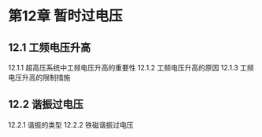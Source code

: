 # 第12章 暂时过电压

## 12.1 工频电压升高

12.1.1 超高压系统中工频电压升高的重要性
12.1.2 工频电压升高的原因
12.1.3 工频电压升高的限制措施

## 12.2 谐振过电压

12.2.1 谐振的类型
12.2.2 铁磁谐振过电压